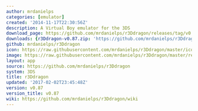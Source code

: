 ```yaml
---
author: mrdanielps
categories: [emulator]
created: '2014-11-17T22:30:56Z'
description: A Virtual Boy emulator for the 3DS
download_page: https://github.com/mrdanielps/r3Ddragon/releases/tag/v0.87
downloads: {r3Ddragon-v0.87.zip: 'https://github.com/mrdanielps/r3Ddragon/releases/download/v0.87/r3Ddragon-v0.87.zip'}
github: mrdanielps/r3Ddragon
icon: https://raw.githubusercontent.com/mrdanielps/r3Ddragon/master/icon.png
image: https://raw.githubusercontent.com/mrdanielps/r3Ddragon/master/resources/banner.png
layout: app
source: https://github.com/mrdanielps/r3Ddragon
system: 3DS
title: r3Ddragon
updated: '2017-02-02T23:45:48Z'
version: v0.87
version_title: v0.87
wiki: https://github.com/mrdanielps/r3Ddragon/wiki
---
```


